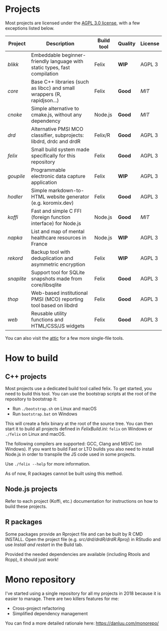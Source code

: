 # Projects

Most projects are licensed under the [AGPL 3.0 license](https://www.gnu.org/licenses/agpl-3.0.html), with a few exceptions listed below.

| Project    | Description                                                                | Build tool | Quality  | License  |
| ---------- | -------------------------------------------------------------------------- | ---------- | -------- | -------- |
| *blikk*    | Embeddable beginner-friendly language with static types, fast compilation  | Felix      | **WIP**  | AGPL 3   |
| *core*     | Base C++ libraries (such as libcc) and small wrappers (R, rapidjson...)    | Felix      | **Good** | *MIT*    |
| *cnoke*    | Simple alternative to cmake.js, without any dependency                     | Node.js    | **Good** | *MIT*    |
| *drd*      | Alternative PMSI MCO classifier, subprojects: libdrd, drdc and drdR        | Felix/R    | **Good** | AGPL 3   |
| *felix*    | Small build system made specifically for this repository                   | Felix      | **Good** | AGPL 3   |
| *goupile*  | Programmable electronic data capture application                           | Felix      | **WIP**  | AGPL 3   |
| *hodler*   | Simple markdown-to-HTML website generator (e.g. koromix.dev)               | Felix      | **Good** | AGPL 3   |
| *koffi*    | Fast and simple C FFI (foreign function interface) for Node.js             | Node.js    | **Good** | *MIT*    |
| *napka*    | List and map of mental healthcare resources in France                      | Node.js    | **WIP**  | AGPL 3   |
| *rekord*   | Backup tool with deduplication and asymmetric encryption                   | Felix      | **WIP**  | AGPL 3   |
| *snaplite* | Support tool for SQLite snapshots made from core/libsqlite                 | Felix      | **Good** | AGPL 3   |
| *thop*     | Web-based institutional PMSI (MCO) reporting tool based on libdrd          | Felix      | **Good** | AGPL 3   |
| *web*      | Reusable utility functions and HTML/CSS/JS widgets                         | Felix      | **Good** | AGPL 3   |

You can also visit the [attic](src/attic/) for a few more single-file tools.

# How to build

## C++ projects

Most projects use a dedicated build tool called felix. To get started, you need to build
this tool. You can use the bootstrap scripts at the root of the repository to bootstrap it:

* Run `./bootstrap.sh` on Linux and macOS
* Run `bootstrap.bat` on Windows

This will create a felix binary at the root of the source tree. You can then start it to
build all projects defined in *FelixBuild.ini*: `felix` on Windows or `./felix` on Linux and macOS.

The following compilers are supported: GCC, Clang and MSVC (on Windows). If you
want to build Fast or LTO builds you also need to install Node.js in order to
transpile the JS code used in some projects.

Use `./felix --help` for more information.

As of now, R packages cannot be built using this method.

## Node.js projects

Refer to each project (Koffi, etc.) documentation for instructions on how to build these projects.

## R packages

Some packages provide an Rproject file and can be built by R CMD INSTALL. Open the
project file (e.g. *src/drd/drdR/drdR.Rproj*) in RStudio and use *Install and restart* in the
Build tab.

Provided the needed dependencies are available (including Rtools and Rcpp), it should just work!

# Mono repository

I've started using a single repository for all my projects in 2018 because it is easier to manage.
There are two killers features for me:

* Cross-project refactoring
* Simplified dependency management

You can find a more detailed rationale here: https://danluu.com/monorepo/
